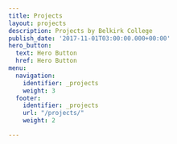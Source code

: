 ```yaml
---
title: Projects
layout: projects
description: Projects by Belkirk College
publish_date: '2017-11-01T03:00:00.000+00:00'
hero_button:
  text: Hero Button
  href: Hero Button
menu:
  navigation:
    identifier: _projects
    weight: 3
  footer:
    identifier: _projects
    url: "/projects/"
    weight: 2

---
```

